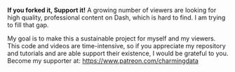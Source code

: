 **If you forked it, Support it!** 
A growing number of viewers are looking for high quality, professional content on Dash, which is hard to find. I am trying to fill that gap.

My goal is to make this a sustainable project for myself and my viewers. This code and videos are time-intensive, so if you appreciate my repository and tutorials and are able support their existence, I would be grateful to you. Become my supporter at: https://www.patreon.com/charmingdata
